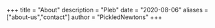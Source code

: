 +++
title = "About"
description = "Pleb"
date = "2020-08-06"
aliases = ["about-us","contact"]
author = "PickledNewtons"
+++